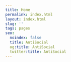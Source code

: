 ```yaml
---
title: Home
permalink: index.html
layout: index.html
slug: ''
tags: pages
seo:
  noindex: false
  title: AntiSocial
  og:title: AntiSocial
  twitter:title: AntiSocial
---
```



